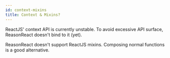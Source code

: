 ```yaml
---
id: context-mixins
title: Context & Mixins?
---
```


ReactJS' context API is currently unstable. To avoid excessive API surface, ReasonReact doesn't bind to it (yet).

ReasonReact doesn't support ReactJS mixins. Composing normal functions is a good alternative.
